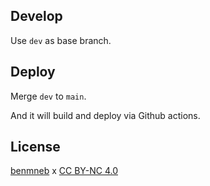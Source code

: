 ## Develop

Use `dev` as base branch.

## Deploy

Merge `dev` to `main`.

And it will build and deploy via Github actions.

## License

[benmneb](https://github.com/benmneb) x [CC BY-NC 4.0](https://creativecommons.org/licenses/by-nc/4.0/)
